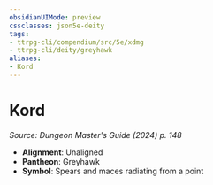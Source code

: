 ```yaml
---
obsidianUIMode: preview
cssclasses: json5e-deity
tags:
- ttrpg-cli/compendium/src/5e/xdmg
- ttrpg-cli/deity/greyhawk
aliases: 
- Kord
---
```

# Kord
*Source: Dungeon Master's Guide (2024) p. 148* 

- **Alignment**: Unaligned
- **Pantheon**: Greyhawk
- **Symbol**: Spears and maces radiating from a point